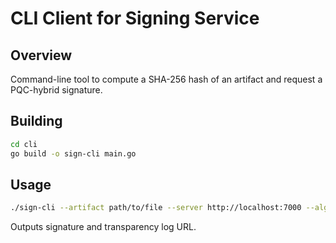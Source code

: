# CLI Client for Signing Service

## Overview
Command-line tool to compute a SHA-256 hash of an artifact and request a PQC-hybrid signature.

## Building
```bash
cd cli
go build -o sign-cli main.go
```

## Usage
```bash
./sign-cli --artifact path/to/file --server http://localhost:7000 --algorithm ECDSA+Dilithium
```
Outputs signature and transparency log URL.